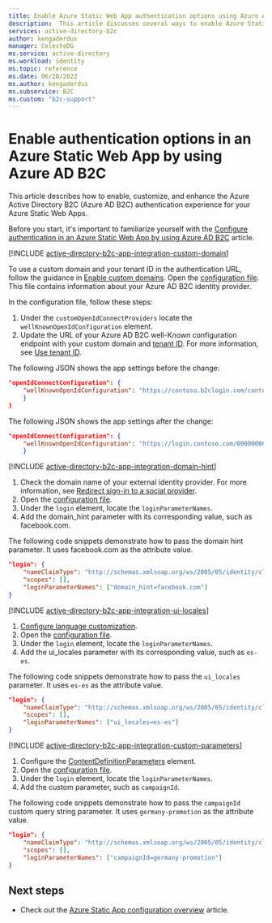 ```yaml
---
title: Enable Azure Static Web App authentication options using Azure Active Directory B2C
description:  This article discusses several ways to enable Azure Static Web App authentication options.
services: active-directory-b2c
author: kengaderdus
manager: CelesteDG
ms.service: active-directory
ms.workload: identity
ms.topic: reference
ms.date: 06/28/2022
ms.author: kengaderdus
ms.subservice: B2C
ms.custom: "b2c-support"
---
```


# Enable authentication options in an Azure Static Web App by using Azure AD B2C 

This article describes how to enable, customize, and enhance the Azure Active Directory B2C (Azure AD B2C) authentication experience for your Azure Static Web Apps. 

Before you start, it's important to familiarize yourself with the [Configure authentication in an Azure Static Web App by using Azure AD B2C](configure-authentication-in-azure-static-app.md) article.

[!INCLUDE [active-directory-b2c-app-integration-custom-domain](../../includes/active-directory-b2c-app-integration-custom-domain.md)]

To use a custom domain and your tenant ID in the authentication URL, follow the guidance in [Enable custom domains](custom-domain.md). Open the [configuration file](../static-web-apps/configuration.md). This file contains information about your Azure AD B2C identity provider.

In the configuration file, follow these steps:

1. Under the `customOpenIdConnectProviders` locate the `wellKnownOpenIdConfiguration` element.
1. Update the URL of your Azure AD B2C well-Known configuration endpoint with your custom domain and [tenant ID]( tenant-management-read-tenant-name.md#get-your-tenant-id). For more information, see [Use tenant ID](custom-domain.md#optional-use-tenant-id).

The following JSON shows the app settings before the change: 

```JSON
"openIdConnectConfiguration": {
    "wellKnownOpenIdConfiguration": "https://contoso.b2clogin.com/contoso.onmicrosoft.com/<POLICY_NAME>/v2.0/.well-known/openid-configuration"
    }
}
```  

The following JSON shows the app settings after the change: 

```JSON
"openIdConnectConfiguration": {
    "wellKnownOpenIdConfiguration": "https://login.contoso.com/00000000-0000-0000-0000-000000000000/<POLICY_NAME>/v2.0/.well-known/openid-configuration"
    }
``` 


[!INCLUDE [active-directory-b2c-app-integration-domain-hint](../../includes/active-directory-b2c-app-integration-domain-hint.md)]

1. Check the domain name of your external identity provider. For more information, see [Redirect sign-in to a social provider](direct-signin.md#redirect-sign-in-to-a-social-provider). 
1. Open the [configuration file](../static-web-apps/configuration.md).
1. Under the `login` element, locate the `loginParameterNames`.
1. Add the domain_hint parameter with its corresponding value, such as facebook.com. 

The following code snippets demonstrate how to pass the domain hint parameter. It uses facebook.com as the attribute value.
    
```json
"login": {
    "nameClaimType": "http://schemas.xmlsoap.org/ws/2005/05/identity/claims/name",
    "scopes": [],
    "loginParameterNames": ["domain_hint=facebook.com"]
}
```


[!INCLUDE [active-directory-b2c-app-integration-ui-locales](../../includes/active-directory-b2c-app-integration-ui-locales.md)]

1. [Configure language customization](language-customization.md).
1. Open the [configuration file](../static-web-apps/configuration.md).
1. Under the `login` element, locate the `loginParameterNames`.
1. Add the ui_locales parameter with its corresponding value, such as `es-es`. 

The following code snippets demonstrate how to pass the `ui_locales` parameter. It uses `es-es` as the attribute value.

```json
"login": {
    "nameClaimType": "http://schemas.xmlsoap.org/ws/2005/05/identity/claims/name",
    "scopes": [],
    "loginParameterNames": ["ui_locales=es-es"]
}
```

[!INCLUDE [active-directory-b2c-app-integration-custom-parameters](../../includes/active-directory-b2c-app-integration-custom-parameters.md)]

1. Configure the [ContentDefinitionParameters](customize-ui-with-html.md#configure-dynamic-custom-page-content-uri) element.
1. Open the [configuration file](../static-web-apps/configuration.md).
1. Under the `login` element, locate the `loginParameterNames`.
1. Add the custom parameter, such as `campaignId`. 

The following code snippets demonstrate how to pass the `campaignId` custom query string parameter. It uses `germany-promotion` as the attribute value.

```json
"login": {
    "nameClaimType": "http://schemas.xmlsoap.org/ws/2005/05/identity/claims/name",
    "scopes": [],
    "loginParameterNames": ["campaignId=germany-promotion"]
}
```

## Next steps

- Check out the [Azure Static App configuration overview](../static-web-apps/configuration-overview.md) article.